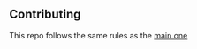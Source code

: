 ## Contributing

This repo follows the same rules as the [main one](https://github.com/CC-Hive/Main/blob/master/CONTRIBUTING.md)
